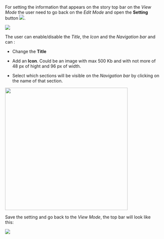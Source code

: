  
 
For setting the information that appears on the story top bar on the *View Mode* the user need to go back on the *Edit Mode* and open the **Setting** button <img src="../img/button/setting-button.jpg" class="ms-docbutton"/>.

<img src="../img/story-setting/story-setting.jpg" class="ms-docimage"/>

The user can enable/disable the *Title*, the *Icon* and the *Navigation bar* and can :

* Change the **Title**

* Add an **Icon**. Could be an image with max 500 Kb and with not more of 48 px of hight and 96 px of width.

* Select which sections will be visible on the *Navigation bar* by clicking on the name of that section. 

<img src="../img/story-setting/setting-navabar.gif" class="ms-docimage" width="400px"/>

Save the setting and go back to the *View Mode*, the top bar will look like this:

<img src="../img/story-setting/top-bar-setting.jpg" class="ms-docimage"/>